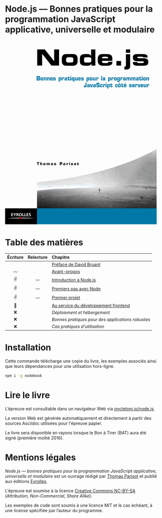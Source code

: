 # Node.js — Bonnes pratiques pour la programmation JavaScript applicative, universelle et modulaire

![](cover.png?raw=1)

# Table des matières

Écriture    | Relecture  | Chapitre
:----------:|:----------:|:--------
            |            | [Préface de David Bruant](foreword/foreword-fr.adoc)
:wavy_dash: |            | [Avant-propos](foreword/preamble.adoc)
:v:         |:wavy_dash: | [Introduction à Node.js](chapter-01/index.adoc)
:v:         |:wavy_dash: | [Premiers pas avec Node](chapter-02/index.adoc)
:v:         |:wavy_dash: | [Premier projet](chapter-03/index.adoc)
:muscle:    |            | [Au service du développement frontend](chapter-04/index.adoc)
:x:         |            | *Déploiement et hébergement*
:x:         |            | *Bonnes pratiques pour des applications robustes*
:x:         |            | *Cas pratiques d'utilisation*

# Installation

Cette commande télécharge une copie du livre, les exemples associés ainsi que leurs dépendances pour une utilisation hors-ligne.

```bash
npm i -g nodebook
```

# Lire le livre

L’épreuve est consultable dans un navigateur Web via [oncletom.io/node.js](https://oncletom.io/node.js).

La version Web est générée automatiquement et directement à partir des sources Asciidoc utilisées pour l'épreuve papier.

Le livre sera disponible en rayons lorsque le Bon à Tirer (BAT) aura été signé (première moitié 2016).

# Mentions légales

*Node.js — bonnes pratiques pour la programmation JavaScript applicative, universelle et modulaire* est un ouvrage rédigé par [Thomas Parisot](https://oncletom.io) et publié aux éditions [Eyrolles](http://www.eyrolles.fr).

L’épreuve est soumise à la licence [Creative Commons NC-BY-SA](https://creativecommons.org/licenses/by-nc-sa/3.0/deed.fr) (*Attribution, Non-Commercial, Share Alike*).

Les exemples de code sont soumis à une licence MIT et le cas échéant, à une license spécifiée par l’auteur du programme.

